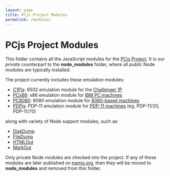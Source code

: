```yaml
---
layout: page
title: PCjs Project Modules
permalink: /modules/
---
```


PCjs Project Modules
===

This folder contains all the JavaScript modules for the [PCjs Project](https://github.com/jeffpar/pcjs).
It is our *private* counterpart to the **node_modules** folder, where all *public* Node modules are typically installed.

The project currently includes these emulation modules:

* [C1Pjs](c1pjs/): 6502 emulation module for the [Challenger 1P](/devices/c1p/)
* [PCx86](pcx86/): x86 emulation module for [IBM PC machines](/devices/pcx86/)
* [PC8080](pc8080/): 8080 emulation module for [8080-based machines](/devices/pc8080/) 
* [PDPjs](pdp11/): PDP-11 emulation module for [PDP-11 machines](/devices/pdp11/) (eg, PDP-11/20, PDP-11/70) 

along with variety of Node support modules, such as:

* [DiskDump](diskdump/)
* [FileDump](filedump/)
* [HTMLOut](htmlout/)
* [MarkOut](markout/)

Only private Node modules are checked into the project.  If any of these modules are later published on
[npmjs.org](http://npmjs.org), then they will be moved to **node_modules** and removed from this folder.
